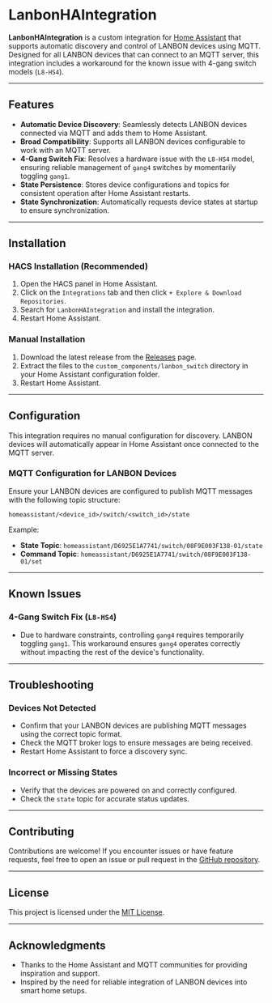 # LanbonHAIntegration

**LanbonHAIntegration** is a custom integration for [Home Assistant](https://www.home-assistant.io/) that supports automatic discovery and control of LANBON devices using MQTT. Designed for all LANBON devices that can connect to an MQTT server, this integration includes a workaround for the known issue with 4-gang switch models (`L8-HS4`).

---

## Features

- **Automatic Device Discovery**: Seamlessly detects LANBON devices connected via MQTT and adds them to Home Assistant.
- **Broad Compatibility**: Supports all LANBON devices configurable to work with an MQTT server.
- **4-Gang Switch Fix**: Resolves a hardware issue with the `L8-HS4` model, ensuring reliable management of `gang4` switches by momentarily toggling `gang1`.
- **State Persistence**: Stores device configurations and topics for consistent operation after Home Assistant restarts.
- **State Synchronization**: Automatically requests device states at startup to ensure synchronization.

---

## Installation

### HACS Installation (Recommended)

1. Open the HACS panel in Home Assistant.
2. Click on the `Integrations` tab and then click `+ Explore & Download Repositories`.
3. Search for `LanbonHAIntegration` and install the integration.
4. Restart Home Assistant.

### Manual Installation

1. Download the latest release from the [Releases](https://github.com/your-username/LanbonHAIntegration/releases) page.
2. Extract the files to the `custom_components/lanbon_switch` directory in your Home Assistant configuration folder.
3. Restart Home Assistant.

---

## Configuration

This integration requires no manual configuration for discovery. LANBON devices will automatically appear in Home Assistant once connected to the MQTT server.

### MQTT Configuration for LANBON Devices

Ensure your LANBON devices are configured to publish MQTT messages with the following topic structure:

```
homeassistant/<device_id>/switch/<switch_id>/state
```

Example:

- **State Topic**: `homeassistant/D6925E1A7741/switch/08F9E003F138-01/state`
- **Command Topic**: `homeassistant/D6925E1A7741/switch/08F9E003F138-01/set`

---

## Known Issues

### 4-Gang Switch Fix (`L8-HS4`)

- Due to hardware constraints, controlling `gang4` requires temporarily toggling `gang1`. This workaround ensures `gang4` operates correctly without impacting the rest of the device's functionality.

---

## Troubleshooting

### Devices Not Detected

- Confirm that your LANBON devices are publishing MQTT messages using the correct topic format.
- Check the MQTT broker logs to ensure messages are being received.
- Restart Home Assistant to force a discovery sync.

### Incorrect or Missing States

- Verify that the devices are powered on and correctly configured.
- Check the `state` topic for accurate status updates.

---

## Contributing

Contributions are welcome! If you encounter issues or have feature requests, feel free to open an issue or pull request in the [GitHub repository](https://github.com/your-username/LanbonHAIntegration).

---

## License

This project is licensed under the [MIT License](LICENSE).

---

## Acknowledgments

- Thanks to the Home Assistant and MQTT communities for providing inspiration and support.
- Inspired by the need for reliable integration of LANBON devices into smart home setups.
